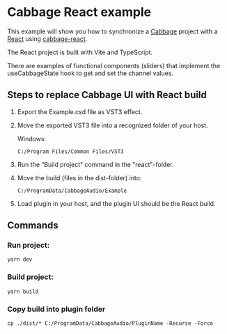 # Cabbage React example

This example will show you how to synchronize a [Cabbage](https://cabbageaudio.com/) project with a [React](https://github.com/facebook/react) using [cabbage-react](https://github.com/hdale94/cabbage-react).

The React project is built with Vite and TypeScript.

There are examples of functional components (sliders) that implement the useCabbageState hook to get and set the channel values.

## Steps to replace Cabbage UI with React build

1.  Export the Example.csd file as VST3 effect.

2.  Move the exported VST3 file into a recognized folder of your host.

    Windows:

        C:/Program Files/Common Files/VST3

3.  Run the “Build project” command in the "react"-folder.

4.  Move the build (files in the dist-folder) into:

        C:/ProgramData/CabbageAudio/Example

5.  Load plugin in your host, and the plugin UI should be the React build.

## Commands

### Run project:

    yarn dev

### Build project:

    yarn build

### Copy build into plugin folder

    cp ./dist/* C:/ProgramData/CabbageAudio/PluginName -Recurse -Force
